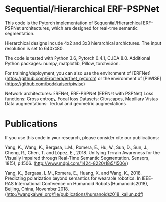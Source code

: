 # Sequential/Hierarchical ERF-PSPNet

This code is the Pytorch implementation of Sequential/Hierarchical ERF-PSPNet architectures, which are designed for real-time semantic segmentation.

Hierarchical designs include 4x2 and 3x3 hierarchical archictures.
The input resolution is set to 640x480.

The code is tested with Python 3.6, Pytorch 0.4.1, CUDA 8.0.
Additional Python packages: numpy, matplotlib, Pillow, torchvision.

For training/deployment, you can also use the environment of [ERFNet] (https://github.com/Eromera/erfnet_pytorch)
                                 or the environment of [PIWISE] (https://github.com/bodokaiser/piwise)

Network architectures: ERFNet, ERF-PSPNet (ERFNet with PSPNet)
Loss functions: Cross entropy, Focal loss
Datasets: Cityscapes, Mapillary Vistas
Data augmentations: Textual and geometric augmentations

# Publications
If you use this code in your research, please consider cite our publications:

Yang, K., Wang, K., Bergasa, L.M., Romera, E., Hu, W., Sun, D., Sun, J., Cheng, R., Chen, T. and López, E., 2018. Unifying Terrain Awareness for the Visually Impaired through Real-Time Semantic Segmentation. Sensors, 18(5), p.1506. (http://www.mdpi.com/1424-8220/18/5/1506/)

Yang, K., Bergasa, L.M., Romera, E., Huang, X. and Wang, K., 2018. Predicting polarization beyond semantics for wearable robotics. In IEEE-RAS International Conference on Humanoid Robots (Humanoids2018), Beijing, China, November 2018. (http://wangkaiwei.org/file/publications/humanoids2018_kailun.pdf)
